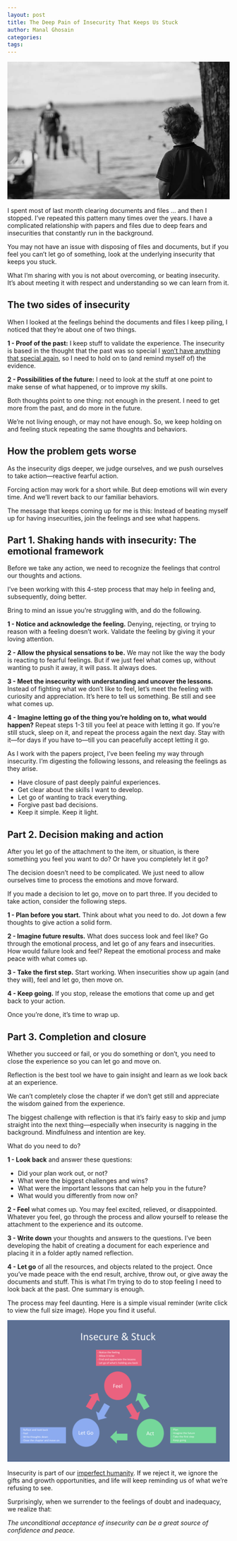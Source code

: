 ```yaml
---
layout: post
title: The Deep Pain of Insecurity That Keeps Us Stuck
author: Manal Ghosain
categories:
tags:
---
```


![Feeling insecure](/images/insecure.jpg)

I spent most of last month clearing documents and files … and then I stopped. I’ve repeated this pattern many times over the years. I have a complicated relationship with papers and files due to deep fears and insecurities that constantly run in the background.

You may not have an issue with disposing of files and documents, but if you feel you can’t let go of something, look at the underlying insecurity that keeps you stuck. 

What I’m sharing with you is not about overcoming, or beating insecurity. It’s about meeting it with respect and understanding so we can learn from it.

## The two sides of insecurity

When I looked at the feelings behind the documents and files I keep piling, I noticed that they’re about one of two things.

**1 - Proof of the past:** I keep stuff to validate the experience. The insecurity is based in the thought that the past was so special I [won’t have anything that special again](got-nothing/), so I need to hold on to (and remind myself of) the evidence. 

**2 - Possibilities of the future:** I need to look at the stuff at one point to make sense of what happened, or to improve my skills.

Both thoughts point to one thing: not enough in the present. I need to get more from the past, and do more in the future. 

We’re not living enough, or may not have enough. So, we keep holding on and feeling stuck repeating the same thoughts and behaviors.

## How the problem gets worse

As the insecurity digs deeper, we judge ourselves, and we push ourselves to take action—reactive fearful action.

Forcing action may work for a short while. But deep emotions will win every time. And we’ll revert back to our familiar behaviors. 

The message that keeps coming up for me is this: Instead of beating myself up for having insecurities, join the feelings and see what happens.

## Part 1. Shaking hands with insecurity: The emotional framework

Before we take any action, we need to recognize the feelings that control our thoughts and actions. 

I’ve been working with this 4-step process that may help in feeling and, subsequently, doing better. 

Bring to mind an issue you’re struggling with, and do the following.

**1 - Notice and acknowledge the feeling.** Denying, rejecting, or trying to reason with a feeling doesn’t work. Validate the feeling by giving it your loving attention.

**2 - Allow the physical sensations to be.** We may not like the way the body is reacting to fearful feelings. But if we just feel what comes up, without wanting to push it away, it will pass. It always does.

**3 - Meet the insecurity with understanding and uncover the lessons.** Instead of fighting what we don’t like to feel, let’s meet the feeling with curiosity and appreciation. It’s here to tell us something. Be still and see what comes up. 

**4 - Imagine letting go of the thing you’re holding on to, what would happen?** Repeat steps 1-3 till you feel at peace with letting it go. If you’re still stuck, sleep on it, and repeat the process again the next day. Stay with it—for days if you have to—till you can peacefully accept letting it go.

As I work with the papers project, I’ve been feeling my way through insecurity. I’m digesting the following lessons, and releasing the feelings as they arise.

- Have closure of past deeply painful experiences. 
- Get clear about the skills I want to develop. 
- Let go of wanting to track everything.
- Forgive past bad decisions.
- Keep it simple. Keep it light.

## Part 2. Decision making and action

After you let go of the attachment to the item, or situation, is there something you feel you want to do? Or have you completely let it go?

The decision doesn’t need to be complicated. We just need to allow ourselves time to process the emotions and move forward.

If you made a decision to let go, move on to part three. If you decided to take action, consider the following steps.

**1 - Plan before you start.** Think about what you need to do. Jot down a few thoughts to give action a solid form.

**2 - Imagine future results.** What does success look and feel like? Go through the emotional process, and let go of any fears and insecurities. How would failure look and feel? Repeat the emotional process and make peace with what comes up.

**3 - Take the first step.** Start working. When insecurities show up again (and they will), feel and let go, then move on. 

**4 - Keep going.** If you stop, release the emotions that come up and get back to your action.

Once you’re done, it’s time to wrap up.

## Part 3. Completion and closure

Whether you succeed or fail, or you do something or don’t, you need to close the experience so you can let go and move on. 

Reflection is the best tool we have to gain insight and learn as we look back at an experience. 

We can’t completely close the chapter if we don’t get still and appreciate the wisdom gained from the experience.

The biggest challenge with reflection is that it’s fairly easy to skip and jump straight into the next thing—especially when insecurity is nagging in the background. Mindfulness and intention are key.

What do you need to do? 

**1 - Look back** and answer these questions:

- Did your plan work out, or not?
- What were the biggest challenges and wins? 
- What were the important lessons that can help you in the future? 
- What would you differently from now on?

**2 - Feel** what comes up. You may feel excited, relieved, or disappointed. Whatever you feel, go through the process and allow yourself to release the attachment to the experience and its outcome.

**3 - Write down** your thoughts and answers to the questions. I’ve been developing the habit of creating a document for each experience and placing it in a folder aptly named reflection. 

**4 - Let go** of all the resources, and objects related to the project. Once you’ve made peace with the end result, archive, throw out, or give away the documents and stuff. This is what I’m trying to do to stop feeling I need to look back at the past. One summary is enough.

The process may feel daunting. Here is a simple visual reminder (write click to view the full size image). Hope you find it useful.

![How to heal feeling insecure](/images/2017-08-insecure.png)

Insecurity is part of our [imperfect humanity](/complete/). If we reject it, we ignore the gifts and growth opportunities, and life will keep reminding us of what we’re refusing to see.

Surprisingly, when we surrender to the feelings of doubt and inadequacy, we realize that:

*The unconditional acceptance of insecurity can be a great source of confidence and peace.*
